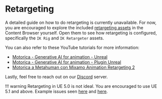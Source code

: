 # Retargeting

A detailed guide on how to do retargeting is currently unavailable. For now, you are encouraged to explore the included [retargeting assets](../get-started/included-assets.md#retargeting) in the Content Browser yourself. Open them to see how retargeting is configured, specifically the `IK Rig` and `IK Retargeter` assets.

You can also refer to these YouTube tutorials for more information:

- [Motorica - Generative AI for animation - Unreal](https://www.youtube.com/watch?v=-UY5rom6LGE)
- [Motorica - Generative AI for animation - Plugin Unreal](https://www.youtube.com/watch?v=3qmHzPH06O4)
- [Motorica a Metahuman con Mixamo Animation Retargeting 2](https://www.youtube.com/watch?v=R5euNHUcUec&t)

Lastly, feel free to reach out on our [Discord](https://discord.com/invite/KWRqNzcjYA) server.

!!! warning
    Retargeting in UE 5.0 is not ideal. You are encouraged to use UE 5.1 and above. Example issues seen [here](https://forums.unrealengine.com/t/retargeting-root-bone-ue5/506512) and [here](https://forums.unrealengine.com/t/ue5-retargeted-root-motion-animations-have-innacurate-pelvis-hip-placement/514656).
